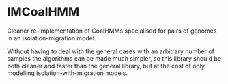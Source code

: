 IMCoalHMM
=========

Cleaner re-implementation of CoalHMMs specialised for pairs of genomes in an isolation-migration model.

Without having to deal with the general cases with an arbitrary number of samples the algorithms can be made much simpler, so this library should be both cleaner and faster than the general library, but at the cost of only modelling isolation-with-migration models.


